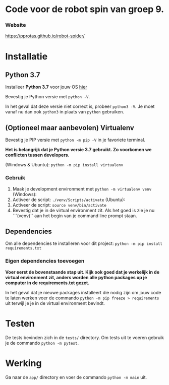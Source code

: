 # Code voor de robot spin van groep 9.
### Website
https://pprotas.github.io/robot-spider/

# Installatie
## Python 3.7
Installeer **Python 3.7** voor jouw OS [hier](https://wiki.python.org/moin/BeginnersGuide/Download)

Bevestig je Python versie met ```python -V```. 

In het geval dat deze versie niet correct is, probeer ```python3 -V```. Je moet vanaf nu dan ook ```python3``` in plaats van ```python``` gebruiken.
## (Optioneel maar aanbevolen) Virtualenv
Bevestig je PIP versie met ```python -m pip -V``` in je favoriete terminal.

**Het is belangrijk dat je Python versie 3.7 gebruikt. Zo voorkomen we conflicten tussen developers.**

(Windows & Ubuntu):
```python -m pip install virtualenv```
### Gebruik
1. Maak je development environment met ```python -m virtualenv venv```
(Windows):
2. Activeer de script: ```./venv/Scripts/activate```
(Ubuntu):
2. Activeer de script: ```source venv/bin/activate```
3. Bevestig dat je in de virtual environment zit. Als het goed is zie je nu ```(venv)`` aan het begin van je command line prompt staan.
## Dependencies
Om alle dependencies te installeren voor dit project: ```python -m pip install requirements.txt```
### Eigen dependencies toevoegen
**Voer eerst de bovenstaande stap uit. Kijk ook goed dat je werkelijk in de virtual environment zit, anders worden alle python packages op je computer in de requirements.txt gezet.**

In het geval dat je nieuwe packages installeert die nodig zijn om jouw code te laten werken voer de commando ```python -m pip freeze > requirements``` uit terwijl je je in de virtual environment bevindt.
# Testen
De tests bevinden zich in de ```tests/``` directory. Om tests uit te voeren gebruik je de commando ```python -m pytest```.
# Werking
Ga naar de ```app/``` directory en voer de commando ```python -m main``` uit.
